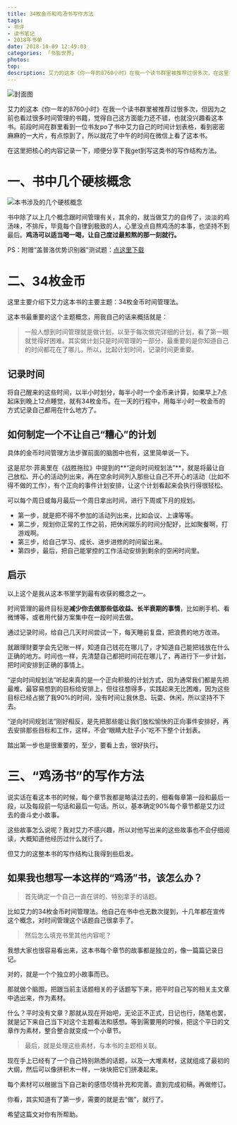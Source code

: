 ```yaml
---
title: 34枚金币和鸡汤书写作方法
tags:
- 书评
- 读书笔记
- 2018年书单
date: 2018-10-09 12:49:03
categories: 「书影世界」
photos:
top:
description: 艾力的这本《你一年的8760小时》在我一个读书群里被推荐过很多次，在这里把核心的内容记录一下，顺便分享下我get到写这类书的写作结构方法。
---
```

![封面图](封面.jpg)

艾力的这本《你一年的8760小时》在我一个读书群里被推荐过很多次，但因为之前也看过很多时间管理的书籍，觉得自己这方面能力还不错，也就没兴趣看这本书。前段时间在群里看到一位书友po了书中艾力自己的时间计划表格，看到密密麻麻的一大片，有点惊到了，所以就花了中午的时间在微信上看了这本书。

在这里把核心的内容记录一下，顺便分享下我get到写这类书的写作结构方法。

# 一、书中几个硬核概念

![本书涉及的几个硬核概念](金币.png)

书中除了以上几个概念跟时间管理有关，其余的，就当做艾力的自传了，淡淡的鸡汤味，不排斥，毕竟每个自律到极致的人，心里没点自熬鸡汤的本事，也坚持不到最后。**鸡汤可以适当喝一喝，让自己度过最煎熬的那一刻就行。**

PS：附赠“盖普洛优势识别器”测试题：[点这里下载](https://github.com/hormoyo/hormoyo.github.io/raw/hexo/source/_posts/34-gold-coin/%E5%8F%91%E7%8E%B0%E4%BD%A0%E7%9A%84%E4%BC%98%E5%8A%BF.xls)

# 二、34枚金币

这里主要介绍下艾力这本书的主要主题：34枚金币时间管理法。

这本书最重要的这个主题概念，用我自己的话来概括就是：

>一般人想到时间管理就是做计划，以至于每次做完详细的计划，看了第一眼就觉得好困难。其实做计划只是时间管理的一部分，最重要的是你知道自己的时间都花在了哪儿，所以，比起计划时间，记录时间更重要。

## 记录时间

将自己醒来的这些时间，以半小时划分，每半小时一个金币来计算，如果早上7点起床到晚上12点睡觉，就有34枚金币。在一天的行程中，用每半小时一枚金币的方式记录自己都用在什么地方了。

## 如何制定一个不让自己“糟心”的计划

具体的金币时间管理方法步骤前面的脑图中也有，这里简单说一下。

这是尼尔·菲奥里在《战胜拖拉》中提到的**“逆向时间规划法”**，就是将最让自己放松、开心的活动列出来，再在空余时间列入那些让自己不开心的活动（比如不得不做的工作），有个正向的事件计划安排，让这个计划看起来会执行得很轻松。

可以每个周日或每月最后一个周日拿出时间，进行下周或下月的规划。

- 第一步，就是把不得不参加的活动列出来，比如会议、上课等等。
- 第二步，规划你正常的工作之前，把休闲娱乐的时间分配好，比如聚餐啊，打游戏啊。
- 第三步，给自己学习、成长、进步进修的时间留出来。
- 第四步，最后，把自己能掌控的工作活动安排到剩余的空闲时间里。

## 启示

以上这个是我从这本书里学到最有收获的概念之一。

时间管理的最终目标是**减少你去做那些低收益、长半衰期的事情**，比如刷手机、看微博等，或者用代替方案集中在一段时间去做。

通过记录时间，给自己几天时间尝试一下，每天睡前复盘，把浪费的地方改进。

就跟理财要学会先记账一样，知道自己钱花在哪儿了，才知道自己能把钱放在什么正确的地方。时间也一样，先清楚自己都把时间花在哪儿了，再进行下一步计划，把时间安排到正确的事情上。

“逆向时间规划法”听起来真的是一个正向积极的计划方式，因为通常我们都是先把最难、最容易想到的目标给安排上，但往往想得多，实践起来无比困难，因为这些目标已经占据了我90%的时间，没有时间让我休息、玩耍、休闲，所以坚持不下去。

“逆向时间规划法”刚好相反，是先把那些能让我们放松愉快的正向事件安排好，再去安排那些目标和工作，这样，不会“眼睛大肚子小”吃不下整个计划表。

踏出第一步也是很重要的，至少，要看上去，很好执行。

# 三、“鸡汤书”的写作方法

说实话在看这本书的时候，每个章节我都是略读过去的，细看每章第一段和最后一段，以及每段前一句话和最后一句话。所以，基本确定90%每个章节都是艾力过去的奋斗史小故事。

这些故事怎么说呢？我对艾力不感兴趣，所以对他写出来的这些故事也不会仔细阅读，大概知道他经历过什么就行了。

但艾力的这整本书的写作结构让我得到些启发。

## 如果我也想写一本这样的“鸡汤”书，该怎么办？

>首先确定一个自己一直在讲的、特别拿手的话题。

比如艾力的34枚金币时间管理法。他自己在书中也无数次提到，十几年都在宣传这个概念，对时间管理这个话题自己很拿手了。

>然后怎么填充书里其他内容呢？

我想大家也很容易看出来，这本书每个章节的故事都是独立的，像一篇篇记录日记。

对的，就是一个个独立的小故事而已。

那就做个脑图，把跟当前主话题相关的子话题写下来，把平时自己写的相关主文章中选出来，作为素材。

什么？平时没有文章？那就从现在开始吧，无论正不正式，日记也行，随笔也罢，就是记下来自己当下对这个主题看法和感想。等到需要用的时候，把这个平日的文章作为素材，整合整合就变成一个小章节。

>最后，就是处理这些素材，与本书的主题相关联。

现在手上已经有了一个自己特别熟悉的话题，以及一大堆素材，这就组成了最初的大纲，然后可以像拼积木一样，一块块把它们拼凑起来。

每个素材可以根据当下自己新的感悟尽情补充和完善。直到完成初稿，再做修订。

你看，其实知道有了第一步，需要的就是去“做”，就行了。

希望这篇文对你有所帮助。